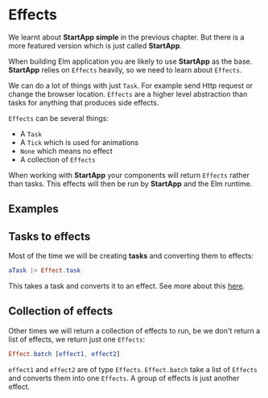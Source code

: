 
# Effects

We learnt about __StartApp simple__ in the previous chapter. But there is a more featured version which is just called __StartApp__. 

When building Elm application you are likely to use __StartApp__ as the base. __StartApp__ relies on `Effects` heavily, so we need to learn about `Effects`.

We can do a lot of things with just `Task`. For example send Http request or change the browser location. `Effects` are a higher level abstraction than tasks for anything that produces side effects.

`Effects` can be several things:

- A `Task`
- A `Tick` which is used for animations
- `None` which means no effect
- A collection of `Effects`

When working with __StartApp__ your components will return `Effects` rather than tasks. This effects will then be run by __StartApp__ and the Elm runtime.

## Examples

## Tasks to effects

Most of the time we will be creating __tasks__ and converting them to effects:

```elm
aTask |> Effect.task
```

This takes a task and converts it to an effect. See more about this [here](http://package.elm-lang.org/packages/evancz/elm-effects/2.0.1/Effects#task).

## Collection of effects

Other times we will return a collection of effects to run, be we don't return a list of effects, we return just one `Effects`:

```elm
Effect.batch [effect1, effect2]
```

`effect1` and `effect2` are of type `Effects`. `Effect.batch` take a list of `Effects` and converts them into one `Effects`. A group of effects is just another effect.